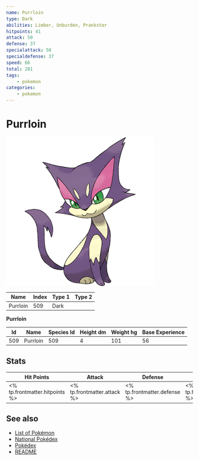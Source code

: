```yaml
---
name: Purrloin
type: Dark
abilities: Limber, Unburden, Prankster
hitpoints: 41
attack: 50
defense: 37
specialattack: 50
specialdefense: 37
speed: 66
total: 281
tags:
    - pokemon
categories:
    - pokemon
---
```


# Purrloin


![Purrloin](images/509.png)

| **Name** | **Index** | **Type 1** | **Type 2** |
|----|----|----|----|
| Purrloin | 509 | Dark  |  |

**Purrloin** 




| **Id** | **Name** | **Species Id** | **Height dm** | **Weight hg** | **Base Experience** |
|--------|----------|----------------|------------|------------|---------------------|
| 509 | Purrloin | 509 | 4 | 101 | 56 |



## Stats

| **Hit Points** | **Attack** | **Defense** | **Special Attack** | **Special Defense** | **Speed** | **Total** |
|----------------|------------|-------------|--------------------|---------------------|-----------|-----------|
| <% tp.frontmatter.hitpoints %> | <% tp.frontmatter.attack %> | <% tp.frontmatter.defense %> | <% tp.frontmatter.specialattack %> | <% tp.frontmatter.specialdefense %> | <% tp.frontmatter.speed %> | <% tp.frontmatter.total %> |

## See also

- [List of Pokémon](../pokemon.md)
- [National Pokédex](../national_pokedex.md)
- [Pokédex](../pokedex.md)
- [README](../README.md)
